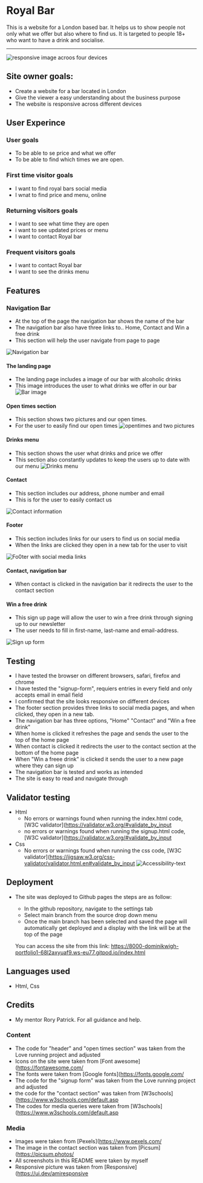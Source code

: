 # Royal Bar #

This is a website for a London based bar. It helps us to show people not only what we offer but also where to find us. It is targeted to people 18+ who want to have a drink and socialise.

- - - -

![responsive image acroos four devices](documentation/responsive%20image.png)

## Site owner goals: 
* Create a website for a bar located in London
* Give the viewer a easy understanding about the business purpose 
* The website is responsive across different devices 

## User Experince ## 
  ### User goals ###
   * To be able to se price and what we offer 
   * To be able to find which times we are open. 
  ### First time visitor goals ###
   * I want to find royal bars social media 
   * I wnat to find price and menu, online 
  ### Returning visitors goals ###
   * I want to see what time they are open
   * i want to see updated prices or menu 
   * I want to contact Royal bar 
  ### Frequent visitors goals ### 
   * I want to contact Royal bar 
   * I want to see the drinks menu 

## Features ##

### Navigation Bar ###

* At the top of the page the navigation bar shows the name of the bar
* The navigation bar also have three links to.. Home, Contact and Win a free drink
* This section will help the user navigate from page to page

![Navigation bar](documentation/Navigation.png)

#### The landing page ####
* The landing page includes a image of our bar with alcoholic drinks 
* This image introduces the user to what drinks we offer in our bar
![Bar image](documentation/bar%20image%20.png)

#### Open times section ####
* This section shows two pictures and our open times. 
* For the user to easily find our open times 
![opentimes and two pictures](documentation/opentimes%20.png)


#### Drinks menu #### 
* This section shows the user what drinks and price we offer
* This section also constantly updates to keep the users up to date with our menu 
![Drinks menu](documentation/drinksmenu.png)

#### Contact ####
* This section includes our address, phone number and email 
* This is for the user to easily contact us 

![Contact information](documentation/contact.png)


#### Footer #### 
* This section includes links for our users to find us on social media 
* When the links are clicked they open in a new tab for the user to visit 

![Fo0ter with social media links](documentation/footer.png)

#### Contact, navigation bar ####
* When contact is clicked in the navigation bar it redirects the user to the contact section 


#### Win a free drink #### 
* This sign up page will allow the user to win a free drink through signing up to our newsletter 
* The user needs to fill in first-name, last-name and email-address. 

![Sign up form](documentation/win%20a%20free%20drink.png)

## Testing ##

* I have tested the browser on different browsers, safari, firefox and chrome  
* I have tested the "signup-form", requiers entries in every field and only accepts email in email field 
* I confirmed that the site looks responsive on different devices
* The footer section provides three links to social media pages, and when clicked, they open in a new tab. 
* The navigation bar has three options, "Home" "Contact" and "Win a free drink" 
* When home is clicked it refreshes the page and sends the user to the top of the home page  
* When contact is clicked it redirects the user to the contact section at the bottom of the home page 
* When "Win a freee drink" is clicked it sends the user to a new page where they can sign up  
* The navigation bar is tested and works as intended 
* The site is easy to read and navigate through  

## Validator testing ##
* Html 
   * No errors or warnings found when running the index.html code, [W3C validator](https://validator.w3.org/#validate_by_input
   * no errors or warnings found when running the signup.html code, [W3C validator](https://validator.w3.org/#validate_by_input
* Css
   * No errors or warnings found when running the css code, [W3C validator](https://jigsaw.w3.org/css-validator/validator.html.en#validate_by_input
![Accessibility-text](documentation/validator.png)

## Deployment ##

* The site was deployed to Github pages the steps are as follow:
  * In the github repository, navigate to the settings tab 
  * Select main branch from the source drop down menu  
  * Once the main branch has been selected and saved the page will automatically get deployed and a display with the link will be at the top of the page 

  You can access the site from this link: https://8000-dominikwigh-portfolio1-68l2axyuaf9.ws-eu77.gitpod.io/index.html

## Languages used ## 
  * Html, Css

## Credits ##
* My mentor Rory Patrick. For all guidance and help. 
### Content ###
 * The code for "header" and "open times section" was taken from the Love running project and adjusted 
 * Icons on the site were taken from [Font awesome](https://fontawesome.com/
 * The fonts were taken from [Google fonts](https://fonts.google.com/
 * The code for the "signup form" was taken from the Love running project and adjusted
 * the code for the "contact section" was taken from [W3schools](https://www.w3schools.com/default.asp
 * The codes for media queries were taken from [W3schools](https://www.w3schools.com/default.asp
 
 
### Media ### 
 * Images were taken from [Pexels](https://www.pexels.com/
 * The image in the contact section was taken from [Picsum](https://picsum.photos/
 * All screenshots in this README were taken by myself
 * Responsive picture was taken from [Responsive](https://ui.dev/amiresponsive







